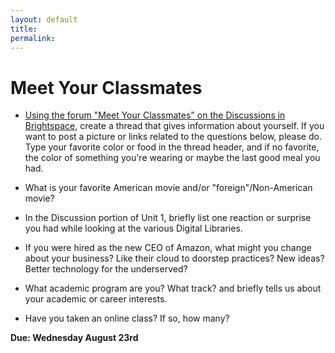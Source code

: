 ```yaml
---
layout: default
title: 
permalink:
---
```


<h1>Meet Your Classmates</h1>

- [Using the forum "Meet Your Classmates" on the Discussions in Brightspace](https://brightspace.albany.edu/d2l/lms/discussions/messageLists/frame.d2l?ou=888460&tId=1270676&fId=0&threadId=0&postId=0&groupFilterOption=0), create a thread that gives information about yourself. If you want to post a picture or links related to the questions below, please do. Type your favorite color or food in the thread header, and if no favorite, the color of something you're wearing or maybe the last good meal you had.

- What is your favorite American movie and/or "foreign"/Non-American movie?

- In the Discussion portion of Unit 1, briefly list one reaction or surprise you had while looking at the various Digital Libraries.

- If you were hired as the new CEO of Amazon, what might you change about your business? Like their cloud to doorstep practices? New ideas? Better technology for the underserved?  

- What academic program are you? What track? and briefly tells us about your academic or career interests.

- Have you taken an online class? If so, how many?


**Due: Wednesday August 23rd**